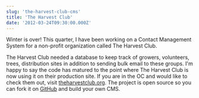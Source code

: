 ```yaml
---
slug: 'the-harvest-club-cms'
title: 'The Harvest Club'
date: '2012-03-24T09:30:00.000Z'
---
```


Winter is over! This quarter, I have been working on a Contact Management System for a non-profit organization called The Harvest Club.

The Harvest Club needed a database to keep track of growers, volunteers, trees, distribution sites in addition to sending bulk email to these groups. I'm happy to say the code has matured to the point where The Harvest Club is now using it on their production site. If you are in the OC and would like to check them out, visit [theharvestclub.org][0]. The project is open source so you can fork it on [GitHub][1] and build your own CMS.


[0]: http://theharvestclub.org/
[1]: http://styfle.github.io/The-Harvest-Club/